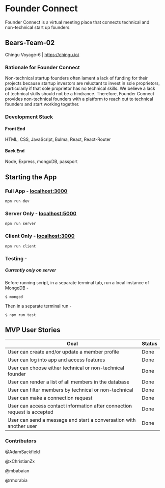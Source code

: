 # Founder Connect

Founder Connect is a virtual meeting place that connects technical and non-technical start up founders.

## Bears-Team-02

Chingu Voyage-6 | https://chingu.io/

### Rationale for Founder Connect

Non-technical startup founders often lament a lack of funding for their projects because startup investors are reluctant to invest in sole proprietors, particularly if that sole proprietor has no technical skills. We believe a lack of technical skills should not be a hindrance. Therefore, Founder Connect provides non-technical founders with a platform to reach out to technical founders and start working together.

### Development Stack

#### Front End

HTML, CSS, JavaScript, Bulma, React, React-Router

#### Back End

Node, Express, mongoDB, passport

## Starting the App

### Full App - [localhost:3000](http://localhost:3000)

```
npm run dev
```

### Server Only - [localhost:5000](http://localhost:5000)

```
npm run server
```

### Client Only - [localhost:3000](http://localhost:3000)

```
npm run client
```

### Testing -

##### _Currently only on server_

Before running script, in a separate terminal tab, run a local instance of
MongoDB -

```
$ mongod
```

Then in a separate terminal run -

```
$ npm run test
```

## MVP User Stories

| Goal                                                                     | Status |
| ------------------------------------------------------------------------ | ------ |
| User can create and/or update a member profile                           | Done   |
| User can log into app and access features                                | Done   |
| User can choose either technical or non-technical founder                | Done   |
| User can render a list of all members in the database                    | Done   |
| User can filter members by technical or non-technical                    | Done   |
| User can make a connection request                                       | Done   |
| User can access contact information after connection request is accepted | Done   |
| User can send a message and start a conversation with another user       | Done   |

### Contributors

@AdamSackfield

@xChristianZx

@mbabaian

@rmorabia
